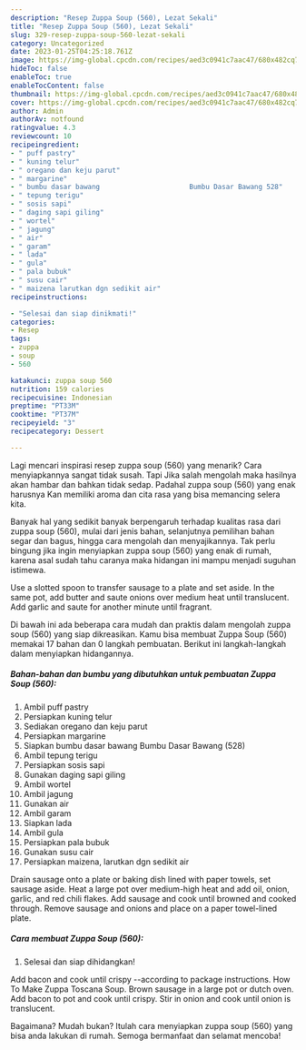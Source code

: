 ```yaml
---
description: "Resep Zuppa Soup (560), Lezat Sekali"
title: "Resep Zuppa Soup (560), Lezat Sekali"
slug: 329-resep-zuppa-soup-560-lezat-sekali
category: Uncategorized
date: 2023-01-25T04:25:18.761Z
image: https://img-global.cpcdn.com/recipes/aed3c0941c7aac47/680x482cq70/zuppa-soup-560-foto-resep-utama.jpg
hideToc: false
enableToc: true
enableTocContent: false
thumbnail: https://img-global.cpcdn.com/recipes/aed3c0941c7aac47/680x482cq70/zuppa-soup-560-foto-resep-utama.jpg
cover: https://img-global.cpcdn.com/recipes/aed3c0941c7aac47/680x482cq70/zuppa-soup-560-foto-resep-utama.jpg
author: Admin
authorAv: notfound
ratingvalue: 4.3
reviewcount: 10
recipeingredient:
- " puff pastry"
- " kuning telur"
- " oregano dan keju parut"
- " margarine"
- " bumbu dasar bawang                      Bumbu Dasar Bawang 528"
- " tepung terigu"
- " sosis sapi"
- " daging sapi giling"
- " wortel"
- " jagung"
- " air"
- " garam"
- " lada"
- " gula"
- " pala bubuk"
- " susu cair"
- " maizena larutkan dgn sedikit air"
recipeinstructions:

- "Selesai dan siap dinikmati!"
categories:
- Resep
tags:
- zuppa
- soup
- 560

katakunci: zuppa soup 560 
nutrition: 159 calories
recipecuisine: Indonesian
preptime: "PT33M"
cooktime: "PT37M"
recipeyield: "3"
recipecategory: Dessert

---
```



Lagi mencari inspirasi resep zuppa soup (560) yang menarik? Cara menyiapkannya sangat tidak susah. Tapi Jika salah mengolah maka hasilnya akan hambar dan bahkan tidak sedap. Padahal zuppa soup (560) yang enak harusnya Kan memiliki aroma dan cita rasa yang bisa memancing selera kita.


Banyak hal yang sedikit banyak berpengaruh terhadap kualitas rasa dari zuppa soup (560), mulai dari jenis bahan, selanjutnya pemilihan bahan segar dan bagus, hingga cara mengolah dan menyajikannya. Tak perlu bingung jika ingin menyiapkan zuppa soup (560) yang enak di rumah, karena asal sudah tahu caranya maka hidangan ini mampu menjadi suguhan istimewa.

Use a slotted spoon to transfer sausage to a plate and set aside. In the same pot, add butter and saute onions over medium heat until translucent. Add garlic and saute for another minute until fragrant.


Di bawah ini ada beberapa cara mudah dan praktis dalam mengolah zuppa soup (560) yang siap dikreasikan. Kamu bisa membuat Zuppa Soup (560) memakai 17 bahan dan 0 langkah pembuatan. Berikut ini langkah-langkah dalam menyiapkan hidangannya.

<!--inarticleads1-->

##### Bahan-bahan dan bumbu yang dibutuhkan untuk pembuatan Zuppa Soup (560):

1. Ambil  puff pastry
1. Persiapkan  kuning telur
1. Sediakan  oregano dan keju parut
1. Persiapkan  margarine
1. Siapkan  bumbu dasar bawang                      Bumbu Dasar Bawang (528)
1. Ambil  tepung terigu
1. Persiapkan  sosis sapi
1. Gunakan  daging sapi giling
1. Ambil  wortel
1. Ambil  jagung
1. Gunakan  air
1. Ambil  garam
1. Siapkan  lada
1. Ambil  gula
1. Persiapkan  pala bubuk
1. Gunakan  susu cair
1. Persiapkan  maizena, larutkan dgn sedikit air


Drain sausage onto a plate or baking dish lined with paper towels, set sausage aside. Heat a large pot over medium-high heat and add oil, onion, garlic, and red chili flakes. Add sausage and cook until browned and cooked through. Remove sausage and onions and place on a paper towel-lined plate. 

<!--inarticleads2-->

##### Cara membuat Zuppa Soup (560):


1. Selesai dan siap dihidangkan!

Add bacon and cook until crispy --according to package instructions. How To Make Zuppa Toscana Soup. Brown sausage in a large pot or dutch oven. Add bacon to pot and cook until crispy. Stir in onion and cook until onion is translucent. 

Bagaimana? Mudah bukan? Itulah cara menyiapkan zuppa soup (560) yang bisa anda lakukan di rumah. Semoga bermanfaat dan selamat mencoba!
